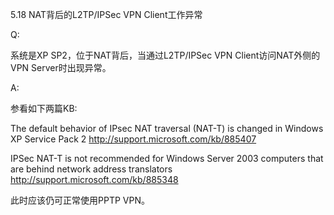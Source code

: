 5.18 NAT背后的L2TP/IPSec VPN Client工作异常

Q:

系统是XP SP2，位于NAT背后，当通过L2TP/IPSec VPN Client访问NAT外侧的VPN
Server时出现异常。

A:

参看如下两篇KB:

The default behavior of IPsec NAT traversal (NAT-T) is changed in Windows XP Service Pack 2
http://support.microsoft.com/kb/885407

IPSec NAT-T is not recommended for Windows Server 2003 computers that are behind network address translators
http://support.microsoft.com/kb/885348

此时应该仍可正常使用PPTP VPN。